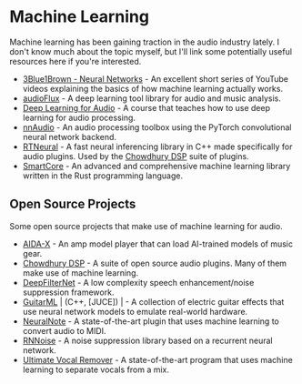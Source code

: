 # Machine Learning

Machine learning has been gaining traction in the audio industry lately. I don't know much about the topic myself, but I'll link some potentially useful resources here if you're interested.

- [3Blue1Brown - Neural Networks](https://youtube.com/playlist?list=PLZHQObOWTQDNU6R1_67000Dx_ZCJB-3pi) - An excellent short series of YouTube videos explaining the basics of how machine learning actually works.
- [audioFlux](https://github.com/libAudioFlux/audioFlux) -  A deep learning tool library for audio and music analysis.
- [Deep Learning for Audio](https://github.com/markovka17/dla) - A course that teaches how to use deep learning for audio processing.
- [nnAudio](https://github.com/KinWaiCheuk/nnAudio) - An audio processing toolbox using the PyTorch convolutional neural network backend.
- [RTNeural](https://github.com/jatinchowdhury18/RTNeural) - A fast neural inferencing library in C++ made specifically for audio plugins. Used by the [Chowdhury DSP] suite of plugins.
- [SmartCore](https://smartcorelib.org/) - An advanced and comprehensive machine learning library written in the Rust programming language.

## Open Source Projects

Some open source projects that make use of machine learning for audio.

- [AIDA-X](https://github.com/AidaDSP/AIDA-X) - An amp model player that can load AI-trained models of music gear.
- [Chowdhury DSP] - A suite of open source audio plugins. Many of them make use of machine learning.
- [DeepFilterNet](https://github.com/Rikorose/DeepFilterNet) - A low complexity speech enhancement/noise suppression framework.
- [GuitarML](https://github.com/GuitarML) | (C++, [JUCE]) | - A collection of electric guitar effects that use neural network models to emulate real-world hardware.
- [NeuralNote](https://github.com/DamRsn/NeuralNote) - A state-of-the-art plugin that uses machine learning to convert audio to MIDI.
- [RNNoise](https://github.com/xiph/rnnoise) - A noise suppression library based on a recurrent neural network.
- [Ultimate Vocal Remover](https://github.com/Anjok07/ultimatevocalremovergui) - A state-of-the-art program that uses machine learning to separate vocals from a mix.

[Chowdhury DSP]: https://github.com/Chowdhury-DSP
